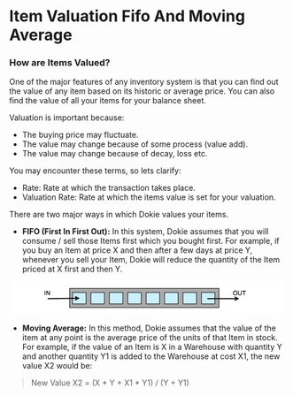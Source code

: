 <!-- add-breadcrumbs -->
# Item Valuation Fifo And Moving Average

### How are Items Valued?

One of the major features of any inventory system is that you can find out the
value of any item based on its historic or average price. You can also find
the value of all your items for your balance sheet.

Valuation is important because:

  * The buying price may fluctuate.
  * The value may change because of some process (value add).
  * The value may change because of decay, loss etc.

You may encounter these terms, so lets clarify:

  * Rate: Rate at which the transaction takes place.
  * Valuation Rate: Rate at which the items value is set for your valuation.

There are two major ways in which Dokie values your items.

  * **FIFO (First In First Out):** In this system, Dokie assumes that you will consume / sell those Items first which you bought first. For example, if you buy an Item at price X and then after a few days at price Y, whenever you sell your Item, Dokie will reduce the quantity of the Item priced at X first and then Y.

<img alt="FIFO" class="screenshot" src="../assets/fifo.png">

  * **Moving Average:** In this method, Dokie assumes that the value of the item at any point is the average price of the units of that Item in stock. For example, if the value of an Item is X in a Warehouse with quantity Y and another quantity Y1 is added to the Warehouse at cost X1, the new value X2 would be:

> New Value X2 = (X * Y + X1 * Y1) / (Y + Y1)

